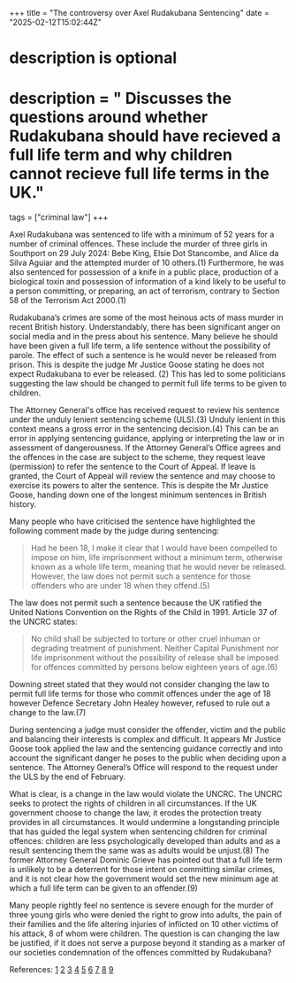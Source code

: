 +++
title = "The controversy over Axel Rudakubana Sentencing"
date = "2025-02-12T15:02:44Z"


# description is optional
#
# description = " Discusses the questions around whether Rudakubana should have recieved a full life term and why children cannot recieve full life terms in the UK."

tags = ["criminal law"]
+++


Axel Rudakubana was sentenced to life with a minimum of 52 years for a number of criminal offences. These include the murder of three girls in Southport on 29 July 2024: Bebe King, Elsie Dot Stancombe, and Alice da Silva Aguiar and the attempted murder of 10 others.(1) Furthermore, he was also sentenced for possession of a knife in a public place, production of a biological toxin and possession of information of a kind likely to be useful to a person committing, or preparing, an act of terrorism, contrary to Section 58 of the Terrorism Act 2000.(1)  

Rudakubana’s crimes are some of the most heinous acts of mass murder in recent British history. Understandably, there has been significant anger on social media and in the press about his sentence. Many believe he should have been given a full life term, a life sentence without the possibility of parole. The effect of such a sentence is he would never be released from prison. This is despite the judge Mr Justice Goose stating he does not expect Rudakubana to ever be released. (2) This has led to some politicians suggesting the law should be changed to permit full life terms to be given to children.

The Attorney General's office has received request to review his sentence under the unduly lenient sentencing scheme (ULS).(3) Unduly lenient in this context means a gross error in the sentencing decision.(4) This can be an error in applying sentencing guidance, applying or interpreting the law or in assessment of dangerousness. If the Attorney General’s Office agrees and the offences in the case are subject to the scheme, they request leave (permission) to refer the sentence to the Court of Appeal.  If leave is granted, the Court of Appeal will review the sentence and may choose to exercise its powers to alter the sentence. This is despite the Mr Justice Goose, handing down one of the longest minimum sentences in British history. 

Many people who have criticised the sentence have highlighted the following comment made by the judge during sentencing:

> Had he been 18, I make it clear that I would have been compelled to impose on him, life imprisonment without a minimum term, otherwise known as a whole life term, meaning that he would never be released. However, the law does not permit such a sentence for those offenders who are under 18 when they offend.(5)

The law does not permit such a sentence because the UK ratified the United Nations Convention on the Rights of the Child in 1991. Article 37 of the UNCRC states:

> No child shall be subjected to torture or other cruel inhuman or degrading treatment of punishment. Neither Capital Punishment nor life imprisonment without the possibility of release shall be imposed for offences committed by persons below eighteen years of age.(6) 

Downing street stated that they would not consider changing the law to permit full life terms for those who commit offences under the age of 18 however Defence Secretary John Healey however, refused to rule out a change to the law.(7)  

During sentencing a judge must consider the offender, victim and the public and balancing their interests is complex and difficult. It appears Mr Justice Goose took applied the law and the sentencing guidance correctly and into account the significant danger he poses to the public when deciding upon a sentence. The Attorney General’s Office will respond to the request under the ULS by the end of February. 

What is clear, is a change in the law would violate the UNCRC. The UNCRC seeks to protect the rights of children in all circumstances. If the UK government choose to change the law, it erodes the protection treaty provides in all circumstances. It would undermine a longstanding principle that has guided the legal system when sentencing children for criminal offences: children are less psychologically developed than adults and as a result sentencing them the same was as adults would be unjust.(8) The former Attorney General Dominic Grieve has pointed out that a full life term is unlikely to be a deterrent for those intent on committing similar crimes, and it is not clear how the government would set the new minimum age at which a full life term can be given to an offender.(9) 

Many people rightly feel no sentence is severe enough for the murder of three young girls who were denied the right to grow into adults, the pain of their families and the life altering injuries of inflicted on 10 other victims of his attack, 8 of whom were children. The question is can changing the law be justified, if it does not serve a purpose beyond it standing as a marker of our societies condemnation of the offences committed by Rudakubana? 

References:
[1](https://www.merseyside.police.uk/news/merseyside/news/2025/january-2025/axel-rudakubana-jailed-for-minimum-of-52-years/)
[2](https://www.judiciary.uk/wp-content/uploads/2025/01/R-v-Axel-Rudakubana.pdf)
[3](https://www.gov.uk/government/news/unduly-lenient-sentence-scheme-request-received-for-axel-rudakubana)
[4](https://www.cps.gov.uk/legal-guidance/unduly-lenient-sentences)
[5](https://www.judiciary.uk/wp-content/uploads/2025/01/R-v-Axel-Rudakubana.pdf)
[6](https://www.unicef.org.uk/wp-content/uploads/2016/08/unicef-convention-rights-child-uncrc.pdf)
[7](https://www.theguardian.com/uk-news/2025/jan/24/southport-law-reform-whole-life-term-axel-rudakubana)
[8](https://www.sentencingcouncil.org.uk/overarching-guides/magistrates-court/item/sentencing-children-and-young-people/)
[9](https://www.itv.com/news/2025-01-24/calls-grow-for-whole-life-terms-to-be-extended-to-under-18s)